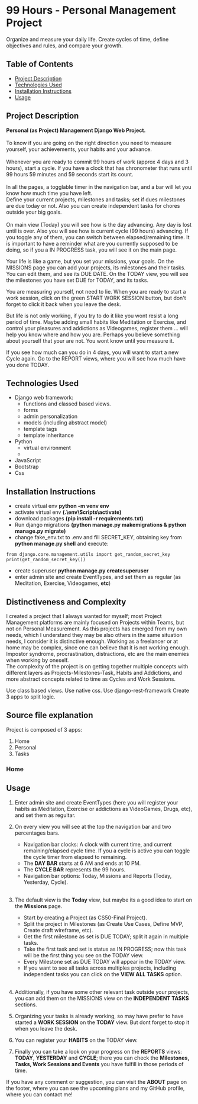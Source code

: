 # 99 Hours - Personal Management Project

Organize and measure your daily life. Create cycles of time, define objectives and rules, and compare your growth.

## Table of Contents

- [Project Description](#project-description)
- [Technologies Used](#technologies-used)
- [Installation Instructions](#installation-instructions)
- [Usage](#usage)

## Project Description

**Personal (as Project) Management Django Web Project.**<br><br>
To know if you are going on the right direction you need to measure yourself, your achievements, your habits and your advance.<br><br>
Whenever you are ready to commit 99 hours of work (approx 4 days and 3 hours), start a cycle. If you have a clock that has chronometer that runs until 99 hours 59 minutes and 59 seconds start its count.<br><br>
In all the pages, a togglable timer in the navigation bar, and a bar will let you know how much time you have left.<br>
Define your current projects, milestones and tasks; set if dues milestones are due today or not. Also you can create independent tasks for chores outside your big goals.<br><br>
On main view (Today) you will see how is the day advancing. Any day is lost until is over. Also you will see how is current cycle (99 hours) advancing. If you toggle any of them, you can switch between elapsed/remaining time.
It is important to have a reminder what are you currently supposed to be doing, so if you a IN PROGRESS task, you will see it on the main page.

Your life is like a game, but you set your missions, your goals. On the MISSIONS page you can add your projects, its milestones and their tasks. You can edit them, and see its DUE DATE. On the TODAY view, you will see the milestones you have set DUE for TODAY, and its tasks.

You are measuring yourself, not need to lie. When you are ready to start a work session, click on the green START WORK SESSION button, but don't forget to click it back when you leave the desk.

But life is not only working, if you try to do it like you wont resist a long period of time. Maybe adding small habits like Meditation or Exercise, and control your pleasures and addictions as Videogames, register them ... will help you know where and how you are. Perhaps you believe something about yourself that your are not. You wont know until you measure it.

If you see how much can you do in 4 days, you will want to start a new Cycle again. Go to the REPORT views, where you will see how much have you done TODAY.

## Technologies Used

- Django web framework:
   - functions and classed based views.
   - forms
   - admin personalization
   - models (including abstract model)
   - template tags
   - template inheritance
- Python
   - virtual environment
   - 
- JavaScript
- Bootstrap
- Css

## Installation Instructions

- create virtual env **python -m venv env**
- activate virtual env **(.\env\Scripts\activate)**
- download packages **(pip install -r requirements.txt)**
- Run django migrations **(python manage.py makemigrations & python manage.py migrate)**
- change fake_env.txt to .env and fill SECRET_KEY, obtaining key from **python manage.py shell** and execute:

```
from django.core.management.utils import get_random_secret_key
print(get_random_secret_key())
```

- create superuser **python manage.py createsuperuser**
- enter admin site and create EventTypes, and set them as regular (as Meditation, Exercise, Videogames, **etc**)

## Distinctiveness and Complexity

I created a project that I always wanted for myself; most Project Management platforms are mainly focused on Projects within Teams, but not on Personal Measurement. As this projects has emerged from my own needs, which I understand they may be also others in the same situation needs, I consider it is distinctive enough. Working as a freelancer or at home may be complex, since one can believe that it is not working enough. Impostor syndrome, procrastination, distractions, etc are the main enemies when working by oneself.<br>
The complexity of the project is on getting together multiple concepts with different layers as Projects-Milestones-Task, Habits and Addictions, and more abstract concepts related to time as Cycles and Work Sessions.

Use class based views.
Use native css.
Use django-rest-framework
Create 3 apps to split logic.

## Source file explanation

Project is composed of 3 apps:
1. Home
2. Personal
3. Tasks

### Home

## Usage

1. Enter admin site and create EventTypes (here you will register your habits as Meditation, Exercise or addictions as VideoGames, Drugs, etc), and set them as regultar.
2. On every view you will see at the top the navigation bar and two percentages bars.
   - Navigation bar clocks: A clock with current time, and current remaining/elapsed cycle time. If you a cycle is active you can toggle the cycle timer from elapsed to remaining.
   - The **DAY BAR** starts at 6 AM and ends at 10 PM.
   - The **CYCLE BAR** represents the 99 hours.
   - Navigation bar options: Today, Missions and Reports (Today, Yesterday, Cycle).<br><br>
3. The default view is the **Today** view, but maybe its a good idea to start on the **Missions** page.

   - Start by creating a Project (as CS50-Final Project).
   - Split the project in Milestones (as Create Use Cases, Define MVP, Create draft wireframe, etc).
   - Get the first milestone as set is DUE TODAY; split it again in multiple tasks.
   - Take the first task and set is status as IN PROGRESS; now this task will be the first thing you see on the TODAY view.
   - Every Milestone set as DUE TODAY will appear in the TODAY view.
   - If you want to see all tasks across multiples projects, including independent tasks you can click on the **VIEW ALL TASKS** option.<br><br>

4. Additionally, if you have some other relevant task outside your projects, you can add them on the MISSIONS view on the **INDEPENDENT TASKS** sections.
5. Organizing your tasks is already working, so may have prefer to have started a **WORK SESSION** on the **TODAY** view. But dont forget to stop it when you leave the desk.
6. You can register your **HABITS** on the TODAY view.
7. Finally you can take a look on your progress on the **REPORTS** views: **TODAY**, **YESTERDAY** and **CYCLE**; there you can check the **Milestones, Tasks, Work Sessions and Events** you have fulfill in those periods of time.

If you have any comment or suggestion, you can visit the **ABOUT** page on the footer, where you can see the upcoming plans and my GitHub profile, where you can contact me!
